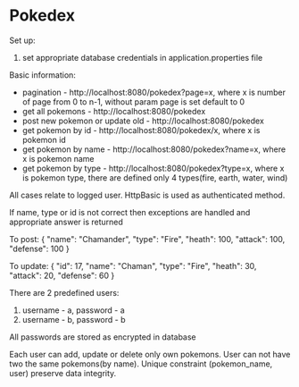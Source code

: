 # Pokedex

Set up:

1. set appropriate database credentials in application.properties file

Basic information:

* pagination - http://localhost:8080/pokedex?page=x, where x is number of page from 0 to n-1, without param page is set default to 0 
* get all pokemons - http://localhost:8080/pokedex
* post new pokemon or update old - http://localhost:8080/pokedex
* get pokemon by id - http://localhost:8080/pokedex/x,  where x is pokemon id
* get pokemon by name - http://localhost:8080/pokedex?name=x,  where x is pokemon name
* get pokemon by type - http://localhost:8080/pokedex?type=x,  where x is pokemon type, there are defined only 4 types(fire, earth, water, wind)

All cases relate to logged user. HttpBasic is used as authenticated method.

If name, type or id is not correct then exceptions are handled and appropriate answer is returned

To post:
{
  "name": "Chamander",
  "type": "Fire",
  "heath": 100,
  "attack": 100,
  "defense": 100
}

To update:
{
   "id": 17,
  "name": "Chaman",
  "type": "Fire",
  "heath": 30,
  "attack": 20,
  "defense": 60
}

There are 2 predefined users: 

1. username - a, password - a 
2. username - b, password - b

All passwords are stored as encrypted in database

Each user can add, update or delete only own pokemons. User can not have two the same pokemons(by name). Unique constraint (pokemon_name, user) preserve data integrity.
